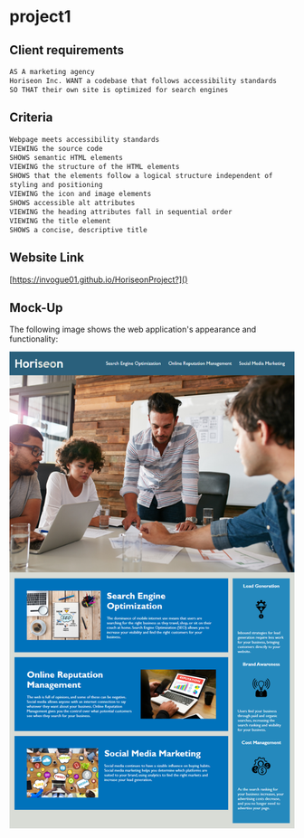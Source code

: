 # project1

## Client requirements 

```
AS A marketing agency
Horiseon Inc. WANT a codebase that follows accessibility standards
SO THAT their own site is optimized for search engines
```

## Criteria

```
Webpage meets accessibility standards
VIEWING the source code
SHOWS semantic HTML elements
VIEWING the structure of the HTML elements
SHOWS that the elements follow a logical structure independent of styling and positioning
VIEWING the icon and image elements
SHOWS accessible alt attributes
VIEWING the heading attributes fall in sequential order
VIEWING the title element
SHOWS a concise, descriptive title
```
## Website Link
[https://invogue01.github.io/HoriseonProject?]()

## Mock-Up


The following image shows the web application's appearance and functionality:

![The Horiseon webpage includes a navigation bar, a header image, and cards with text and images at the bottom of the page.](assets/images/HoriseonProject.png)
